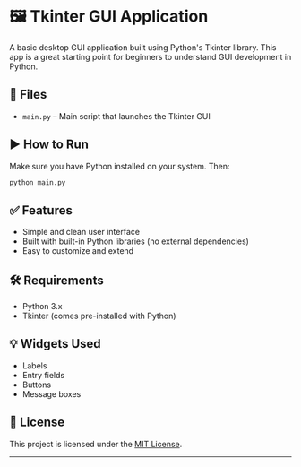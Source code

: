 # 🖼️ Tkinter GUI Application

A basic desktop GUI application built using Python's Tkinter library. This app is a great starting point for beginners to understand GUI development in Python.

## 📁 Files

* `main.py` – Main script that launches the Tkinter GUI

## ▶️ How to Run

Make sure you have Python installed on your system. Then:

```bash 
python main.py 
```

## ✅ Features

* Simple and clean user interface
* Built with built-in Python libraries (no external dependencies)
* Easy to customize and extend

## 🛠 Requirements

* Python 3.x
* Tkinter (comes pre-installed with Python)

## 💡 Widgets Used

* Labels
* Entry fields
* Buttons
* Message boxes

## 📄 License

This project is licensed under the [MIT License](LICENSE).

---
